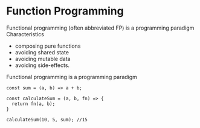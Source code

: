 # Function Programming
Functional programming (often abbreviated FP) is a programming paradigm 
Characteristics
* composing pure functions
* avoiding shared state
* avoiding mutable data
* avoiding side-effects. 

Functional programming is a programming paradigm
```
const sum = (a, b) => a + b;

const calculateSum = (a, b, fn) => {
  return fn(a, b);
}

calculateSum(10, 5, sum); //15
```